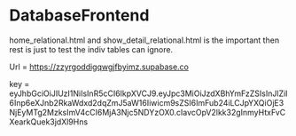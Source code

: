 # DatabaseFrontend

home_relational.html and show_detail_relational.html is the important then rest is just to test the indiv tables can ignore.

Url = https://zzyrgoddigqwgjfbyimz.supabase.co


key = eyJhbGciOiJIUzI1NiIsInR5cCI6IkpXVCJ9.eyJpc3MiOiJzdXBhYmFzZSIsInJlZiI6Inp6eXJnb2RkaWdxd2dqZmJ5aW16Iiwicm9sZSI6ImFub24iLCJpYXQiOjE3NjEyMTg2MzksImV4cCI6MjA3Njc5NDYzOX0.cIavcOpV2lkk32gInmyHtxFvCXearkQuek3jdXl9Hns
